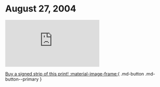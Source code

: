 # August 27, 2004

![](https://www.achewood.com/comic.php?date=08272004)

[Buy a signed strip of this print! :material-image-frame:](https://achewood-holiday-pop-up.myshopify.com/products/strip#08272004){ .md-button .md-button--primary }
